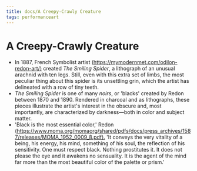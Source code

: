 ```yaml
---
title: docs/A Creepy-Crawly Creature
tags: performanceart
---
```


# A Creepy-Crawly Creature

- In 1887, French Symbolist artist (<https://mymodernmet.com/odilon-redon-art/)> created _The Smiling Spider_, a lithograph of an unusual arachnid with ten legs. Still, even with this extra set of limbs, the most peculiar thing about this spider is its unsettling grin, which the artist has delineated with a row of tiny teeth.
- _The Smiling Spider_ is one of many _noirs_, or 'blacks' created by Redon between 1870 and 1890. Rendered in charcoal and as lithographs, these pieces illustrate the artist's interest in the obscure and, most importantly, are characterized by darkness—both in color and subject matter.
- 'Black is the most essential color,' Redon (<https://www.moma.org/momaorg/shared/pdfs/docs/press_archives/1587/releases/MOMA_1952_0009_8.pdf).> 'It conveys the very vitality of a being, his energy, his mind, something of his soul, the reflection of his sensitivity. One must respect black. Nothing prostitutes it. It does not please the eye and it awakens no sensuality. It is the agent of the mind far more than the most beautiful color of the palette or prism.'